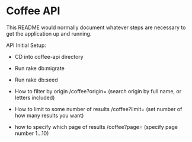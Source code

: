 # Coffee API

This README would normally document whatever steps are necessary to get the
application up and running.

API Initial Setup:

* CD into coffee-api directory

* Run rake db:migrate

* Run rake db:seed

* How to filter by origin
/coffee?origin= (search origin by full name, or letters included)

* How to limit to some number of results
/coffee?limit= (set number of how many results you want)

* how to specify which page of results
/coffee?page= (specify page number 1...10)